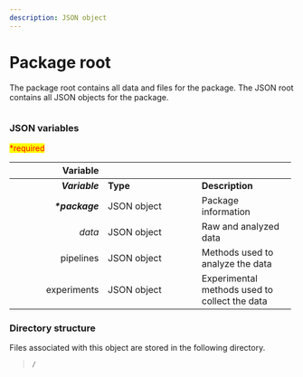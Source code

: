 ```yaml
---
description: JSON object
---
```


# Package root

The package root contains all data and files for the package. The JSON root contains all JSON objects for the package.

<div data-full-width="true">

<figure><img src="https://mermaid.ink/img/pako:eNqVlF1vmzAUhv9K5CoSkSAiEU2JK_Wqu5mmTVrvJm48fEi8Akb-0MKi_PfZBjuB9qLlAr8HP-_x8bHMGZWcAsLoIEh3XHz7WbQL8wjOVZI8daR8JQeIxnH1eJ2Nvr78-O7UyoCUKBLZ1y1iE7AOataCjIKaEXDqQLAGWiWjGz2jbGrKSuXWSKxivCWiXw2U-5o8Sf37D5QmkRc-yzh_EFx3pCV1L5mMXJT40KPeatMpTZkpfRzfIRogUguDePEOQ4U-yMi9w-yQ0C5h9mtXcMPb6VDrvMrlcrAka3tIgjSyYrU9Jys99Ba1fbCgnJzVcnnTeItdwwG-xgv3YeV94VBdHWMweHw0c_iNWIPXg8FHE0PYguprWITyLVPju6qqYtMtwV8hoUQeiRCkx9upabLKZ4yzLnzGOmnFR4wzezjRj3gHj70ogYb7NI0HHt9lWTbq5C-j6oiz7oRi1IBoCKPm6p9tngKpIzRQIGwkhYroWhWoaC8G1Z3pPHyhTHGBcEVqCTEiWvGXvi0RVkKDh54ZMX-SJlDmuv3ifBIjfEYnhNMY9Qhv0916l2cP-S7fPGzzfZZfYvTPOdL1fnjy-_1ms9vm-eU_g66S1g?type=png" alt=""><figcaption></figcaption></figure>

</div>

### JSON variables

<mark style="color:red;">\*required</mark>

<table data-header-hidden><thead><tr><th width="150" align="right">Variable</th><th width="150"></th><th width="150"></th></tr></thead><tbody><tr><td align="right"><em><strong>Variable</strong></em></td><td><strong>Type</strong></td><td><strong>Description</strong></td></tr><tr><td align="right"><em><strong>*package</strong></em></td><td>JSON object</td><td>Package information</td></tr><tr><td align="right"><em>data</em></td><td>JSON object</td><td>Raw and analyzed data</td></tr><tr><td align="right">pipelines</td><td>JSON object</td><td>Methods used to analyze the data</td></tr><tr><td align="right">experiments</td><td>JSON object</td><td>Experimental methods used to collect the data</td></tr></tbody></table>

### Directory structure

Files associated with this object are stored in the following directory.

> `/`
